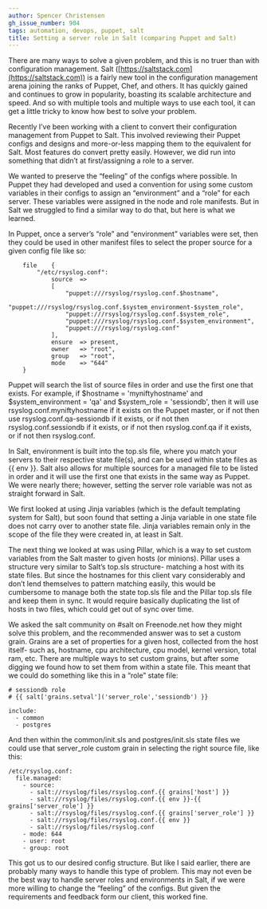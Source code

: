 ```yaml
---
author: Spencer Christensen
gh_issue_number: 904
tags: automation, devops, puppet, salt
title: Setting a server role in Salt (comparing Puppet and Salt)
---
```


There are many ways to solve a given problem, and this is no truer than with configuration management. Salt ([https://saltstack.com](https://saltstack.com)) is a fairly new tool in the configuration management arena joining the ranks of Puppet, Chef, and others. It has quickly gained and continues to grow in popularity, boasting its scalable architecture and speed. And so with multiple tools and multiple ways to use each tool, it can get a little tricky to know how best to solve your problem.

Recently I’ve been working with a client to convert their configuration management from Puppet to Salt. This involved reviewing their Puppet configs and designs and more-or-less mapping them to the equivalent for Salt. Most features do convert pretty easily. However, we did run into something that didn’t at first/assigning a role to a server.

We wanted to preserve the “feeling” of the configs where possible. In Puppet they had developed and used a convention for using some custom variables in their configs to assign an “environment” and a “role” for each server. These variables were assigned in the node and role manifests. But in Salt we struggled to find a similar way to do that, but here is what we learned.

In Puppet, once a server’s “role” and “environment” variables were set, then they could be used in other manifest files to select the proper source for a given config file like so:

```
    file    {
        "/etc/rsyslog.conf":
            source  =>
            [
                "puppet:///rsyslog/rsyslog.conf.$hostname",
                "puppet:///rsyslog/rsyslog.conf.$system_environment-$system_role",
                "puppet:///rsyslog/rsyslog.conf.$system_role",
                "puppet:///rsyslog/rsyslog.conf.$system_environment",
                "puppet:///rsyslog/rsyslog.conf"
            ],
            ensure  => present,
            owner   => "root",
            group   => "root",
            mode    => "644"
    }
```

Puppet will search the list of source files in order and use the first one that exists. For example, if $hostname = 'myniftyhostname' and $system_environment = 'qa' and $system_role = 'sessiondb', then it will use rsyslog.conf.myniftyhostname if it exists on the Puppet master, or if not then use rsyslog.conf.qa-sessiondb if it exists, or if not then rsyslog.conf.sessiondb if it exists, or if not then rsyslog.conf.qa if it exists, or if not then rsyslog.conf.

In Salt, environment is built into the top.sls file, where you match your servers to their respective state file(s), and can be used within state files as {{ env }}. Salt also allows for multiple sources for a managed file to be listed in order and it will use the first one that exists in the same way as Puppet. We were nearly there; however, setting the server role variable was not as straight forward in Salt.

We first looked at using Jinja variables (which is the default templating system for Salt), but soon found that setting a Jinja variable in one state file does not carry over to another state file. Jinja variables remain only in the scope of the file they were created in, at least in Salt.

The next thing we looked at was using Pillar, which is a way to set custom variables from the Salt master to given hosts (or minions). Pillar uses a structure very similar to Salt’s top.sls structure- matching a host with its state files. But since the hostnames for this client vary considerably and don’t lend themselves to pattern matching easily, this would be cumbersome to manage both the state top.sls file and the Pillar top.sls file and keep them in sync. It would require basically duplicating the list of hosts in two files, which could get out of sync over time.

We asked the salt community on #salt on Freenode.net how they might solve this problem, and the recommended answer was to set a custom grain. Grains are a set of properties for a given host, collected from the host itself- such as, hostname, cpu architecture, cpu model, kernel version, total ram, etc. There are multiple ways to set custom grains, but after some digging we found how to set them from within a state file. This meant that we could do something like this in a “role” state file:

```
# sessiondb role
# {{ salt['grains.setval']('server_role','sessiondb') }}

include:
  - common
  - postgres
```

And then within the common/init.sls and postgres/init.sls state files we could use that server_role custom grain in selecting the right source file, like this:

```
/etc/rsyslog.conf:
  file.managed:
    - source:
      - salt://rsyslog/files/rsyslog.conf.{{ grains['host'] }}
      - salt://rsyslog/files/rsyslog.conf.{{ env }}-{{ grains['server_role'] }}
      - salt://rsyslog/files/rsyslog.conf.{{ grains['server_role'] }}
      - salt://rsyslog/files/rsyslog.conf.{{ env }}
      - salt://rsyslog/files/rsyslog.conf
    - mode: 644
    - user: root
    - group: root
```

This got us to our desired config structure. But like I said earlier, there are probably many ways to handle this type of problem. This may not even be the best way to handle server roles and environments in Salt, if we were more willing to change the “feeling” of the configs. But given the requirements and feedback form our client, this worked fine.
